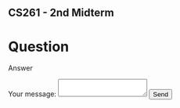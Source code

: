 ## CS261 - 2nd Midterm

# Question

Answer



<!-- modify this form HTML and place wherever you want your form -->

<form
  action="https://formspree.io/mrglwqrq"
  method="POST"
>

  <label>
    Your message:
    <textarea name="message"></textarea>
  </label>

  <!-- your other form fields go here -->
  <input type="hidden" name="_replyto" value="dianmante@gmail.com">
  <input type="hidden" name="_next" value="//datad.github.io/2ndExam/" />
  <button type="submit">Send</button>
</form>
